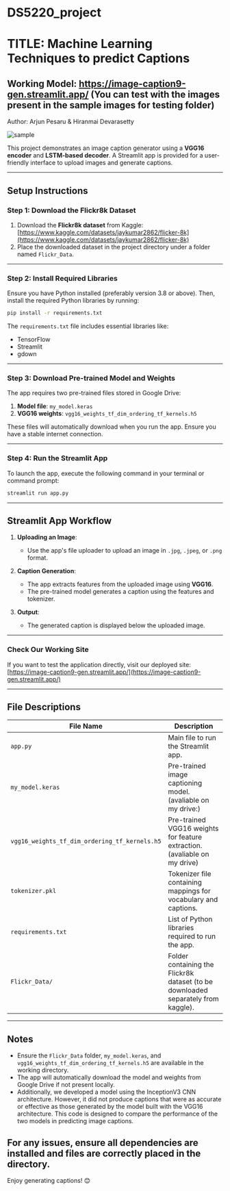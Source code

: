 # DS5220_project
# TITLE: Machine Learning Techniques to predict Captions
## Working Model: https://image-caption9-gen.streamlit.app/ (You can test with the images present in the sample images for testing folder)
Author: Arjun Pesaru & Hiranmai Devarasetty


![sample](https://github.com/user-attachments/assets/3c8db2d6-3e10-480c-af7f-e41dfc14ac13)

This project demonstrates an image caption generator using a **VGG16 encoder** and **LSTM-based decoder**. A Streamlit app is provided for a user-friendly interface to upload images and generate captions.

---

## **Setup Instructions**

### Step 1: Download the Flickr8k Dataset
1. Download the **Flickr8k dataset** from Kaggle:  
   [https://www.kaggle.com/datasets/jaykumar2862/flicker-8k](https://www.kaggle.com/datasets/jaykumar2862/flicker-8k)
2. Place the downloaded dataset in the project directory under a folder named `Flickr_Data`.

---

### Step 2: Install Required Libraries
Ensure you have Python installed (preferably version 3.8 or above). Then, install the required Python libraries by running:

```bash
pip install -r requirements.txt
```

The `requirements.txt` file includes essential libraries like:
- TensorFlow
- Streamlit
- gdown

---

### Step 3: Download Pre-trained Model and Weights
The app requires two pre-trained files stored in Google Drive:
1. **Model file**: `my_model.keras`
2. **VGG16 weights**: `vgg16_weights_tf_dim_ordering_tf_kernels.h5`

These files will automatically download when you run the app. Ensure you have a stable internet connection.

---

### Step 4: Run the Streamlit App
To launch the app, execute the following command in your terminal or command prompt:

```bash
streamlit run app.py
```

---

## **Streamlit App Workflow**

1. **Uploading an Image**:
   - Use the app's file uploader to upload an image in `.jpg`, `.jpeg`, or `.png` format.

2. **Caption Generation**:
   - The app extracts features from the uploaded image using **VGG16**.
   - The pre-trained model generates a caption using the features and tokenizer.

3. **Output**:
   - The generated caption is displayed below the uploaded image.

---

### **Check Our Working Site**
If you want to test the application directly, visit our deployed site:  
[https://image-caption9-gen.streamlit.app/](https://image-caption9-gen.streamlit.app/)

---

## **File Descriptions**

| File Name                                | Description                                                                 |
|-----------------------------------------|-----------------------------------------------------------------------------|
| `app.py`                                | Main file to run the Streamlit app.                                         |
| `my_model.keras`                        | Pre-trained image captioning model.(avaliable on my drive:)                                      |
| `vgg16_weights_tf_dim_ordering_tf_kernels.h5` | Pre-trained VGG16 weights for feature extraction.(avaliable on my drive)                          |
| `tokenizer.pkl`                         | Tokenizer file containing mappings for vocabulary and captions.            |
| `requirements.txt`                      | List of Python libraries required to run the app.                          |
| `Flickr_Data/`                          | Folder containing the Flickr8k dataset (to be downloaded separately from kaggle).      |

---

## **Notes**
- Ensure the `Flickr_Data` folder, `my_model.keras`, and `vgg16_weights_tf_dim_ordering_tf_kernels.h5` are available in the working directory.
- The app will automatically download the model and weights from Google Drive if not present locally.
- Additionally, we developed a model using the InceptionV3 CNN architecture. However, it did not produce captions that were as accurate or effective as those generated by the model built with the VGG16 architecture. This code is designed to compare the performance of the two models in predicting image captions.


For any issues, ensure all dependencies are installed and files are correctly placed in the directory.
---

Enjoy generating captions! 😊


